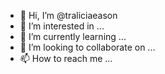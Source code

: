 - 👋 Hi, I’m @traliciaeason
- 👀 I’m interested in ...
- 🌱 I’m currently learning ...
- 💞️ I’m looking to collaborate on ...
- 📫 How to reach me ...

<!---
traliciaeason/traliciaeason is a ✨ special ✨ repository because its `README.md` (this file) appears on your GitHub profile.
You can click the Preview link to take a look at your changes.
--->
